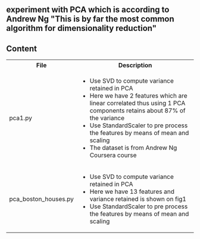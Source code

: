 <h2>experiment with PCA which is according to Andrew Ng "This is by far the most common algorithm for dimensionality reduction"</h2>

<h2>Content</h2>
<table>
  <tr>
    <th>File</th>
    <th>Description</th>
  </tr>
  <tr>
    <td>pca1.py</td>
    <td>
    <ul>
    <li>Use SVD to compute variance retained in PCA</li>
    <li>Here we have 2 features which are linear correlated thus using 1 PCA components retains about 87% of the variance</li>
    <li>Use StandardScaler to pre process the features by means of mean and scaling</li>
    <li>The dataset is from Andrew Ng Coursera course</li>
    </ul>
    </ul>
    </td>
  </tr>
  <tr>
    <td>pca_boston_houses.py</td>
    <td>
    <ul>
    <li>Use SVD to compute variance retained in PCA</li>
    <li>Here we have 13 features and variance retained is shown on fig1</li>
    <li>Use StandardScaler to pre process the features by means of mean and scaling</li>
    </ul>
    </ul>
    </td>
  </tr>
</table>
